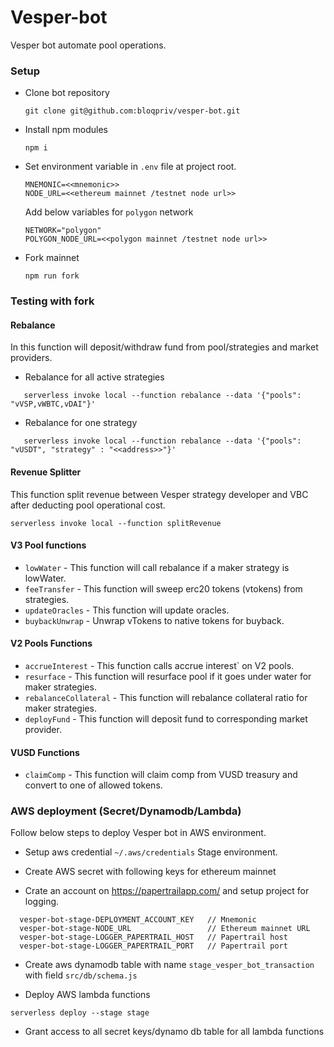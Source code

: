 # Vesper-bot

Vesper bot automate pool operations.

### Setup

- Clone bot repository

  ```
  git clone git@github.com:bloqpriv/vesper-bot.git
  ```

- Install npm modules

  ```
  npm i
  ```

- Set environment variable in `.env` file at project root.

  ```
  MNEMONIC=<<mnemonic>>
  NODE_URL=<<ethereum mainnet /testnet node url>>
  ```

  Add below variables for `polygon` network

  ```
  NETWORK="polygon"
  POLYGON_NODE_URL=<<polygon mainnet /testnet node url>>
  ```

- Fork mainnet

  ```
  npm run fork
  ```

### Testing with fork

#### Rebalance
In this function will deposit/withdraw fund from pool/strategies and market providers.
- Rebalance for all active strategies

```
   serverless invoke local --function rebalance --data '{"pools": "vVSP,vWBTC,vDAI"}'
```

- Rebalance for one strategy

```
   serverless invoke local --function rebalance --data '{"pools": "vUSDT", "strategy" : "<<address>>"}'
```

#### Revenue Splitter
This function split revenue between Vesper strategy developer and VBC after deducting pool operational cost.
```
serverless invoke local --function splitRevenue
```

#### V3 Pool functions

- `lowWater` - This function will call rebalance if a maker strategy is lowWater.
- `feeTransfer` - This function will sweep erc20 tokens (vtokens) from strategies.
- `updateOracles` - This function will update oracles.
- `buybackUnwrap` - Unwrap vTokens to native tokens for buyback.


#### V2 Pools Functions

- `accrueInterest` - This function calls accrue interest` on V2 pools.
- `resurface` - This function will resurface pool if it goes under water for maker strategies.
- `rebalanceCollateral` - This function will rebalance collateral ratio for maker strategies.
- `deployFund` - This function will deposit fund to corresponding market provider.

#### VUSD Functions

- `claimComp` - This function will claim comp from VUSD treasury and convert to one of allowed tokens.


### AWS deployment (Secret/Dynamodb/Lambda)

Follow below steps to deploy Vesper bot in AWS environment.

- Setup aws credential `~/.aws/credentials` Stage environment.

- Create AWS secret with following keys for ethereum mainnet
- Crate an account on https://papertrailapp.com/ and setup project for logging.

```
  vesper-bot-stage-DEPLOYMENT_ACCOUNT_KEY   // Mnemonic
  vesper-bot-stage-NODE_URL                 // Ethereum mainnet URL
  vesper-bot-stage-LOGGER_PAPERTRAIL_HOST   // Papertrail host
  vesper-bot-stage-LOGGER_PAPERTRAIL_PORT   // Papertrail port
```

- Create aws dynamodb table with name `stage_vesper_bot_transaction` with field `src/db/schema.js`

- Deploy AWS lambda functions

```
serverless deploy --stage stage
```

- Grant access to all secret keys/dynamo db table for all lambda functions
